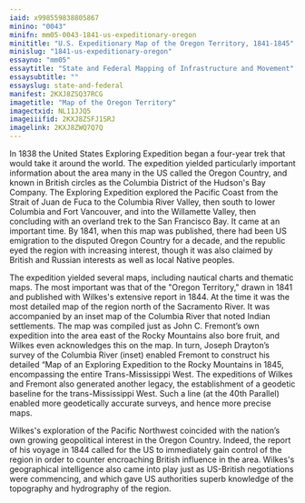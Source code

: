 ```yaml
---
iaid: x998559838805867
minino: "0043"
minifn: mm05-0043-1841-us-expeditionary-oregon
minititle: "U.S. Expeditionary Map of the Oregon Territory, 1841-1845"
minislug: "1841-us-expeditionary-oregon"
essayno: "mm05"
essaytitle: "State and Federal Mapping of Infrastructure and Movement"
essaysubtitle: ""
essayslug: state-and-federal
manifest: 2KXJ8ZSQ37RCG
imagetitle: "Map of the Oregon Territory"
imagectxid: NL11JJQ5
imageiiifid: 2KXJ8ZSFJ1SRJ
imagelink: 2KXJ8ZWQ7Q7Q
---
```


In 1838 the United States Exploring Expedition began a four-year trek that would take it around the world. The expedition yielded particularly important information about the area many in the US called the Oregon Country, and known in British circles as the Columbia District of the Hudson's Bay Company. The Exploring Expedition explored the Pacific Coast from the Strait of Juan de Fuca to the Columbia River Valley, then south to lower Columbia and Fort Vancouver, and into the Willamette Valley, then concluding with an overland trek to the San Francisco Bay. It came at an important time. By 1841, when this map was published, there had been US emigration to the disputed Oregon Country for a decade, and the republic eyed the region with increasing interest, though it was also claimed by British and Russian interests as well as local Native peoples.

The expedition yielded several maps, including nautical charts and thematic maps. The most important was that of the "Oregon Territory," drawn in 1841 and published with Wilkes's extensive report in 1844. At the time it was the most detailed map of the region north of the Sacramento River. It was accompanied by an inset map of the Columbia River that noted Indian settlements. The map was compiled just as John C. Fremont’s own expedition into the area east of the Rocky Mountains also bore fruit, and Wilkes even acknowledges this on the map. In turn, Joseph Drayton’s survey of the Columbia River (inset) enabled Fremont to construct his detailed “Map of an Exploring Expedition to the Rocky Mountains in 1845, encompassing the entire Trans-Mississippi West. The expeditions of Wilkes and Fremont also generated another legacy, the establishment of a geodetic baseline for the trans-Mississippi West. Such a line (at the 40th Parallel) enabled more geodetically accurate surveys, and hence more precise maps.

Wilkes's exploration of the Pacific Northwest coincided with the nation’s own growing geopolitical interest in the Oregon Country. Indeed, the report of his voyage in 1844 called for the US to immediately gain control of the region in order to counter encroaching British influence in the area. Wilkes's geographical intelligence also came into play just as US-British negotiations were commencing, and which gave US authorities superb knowledge of the topography and hydrography of the region.
